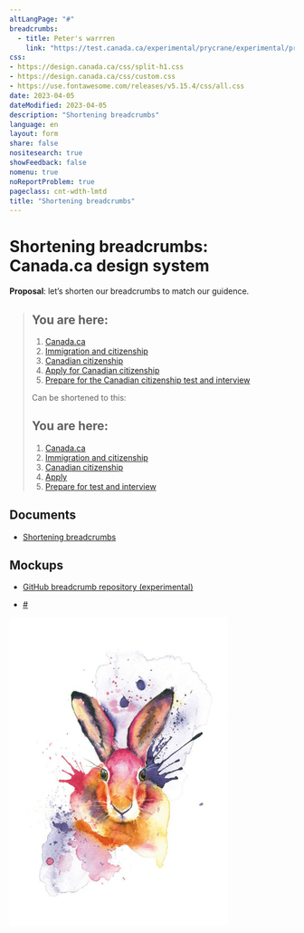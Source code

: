```yaml
---
altLangPage: "#"
breadcrumbs:
  - title: Peter's warrren
    link: "https://test.canada.ca/experimental/prycrane/experimental/prycrane/"
css:
- https://design.canada.ca/css/split-h1.css
- https://design.canada.ca/css/custom.css
- https://use.fontawesome.com/releases/v5.15.4/css/all.css
date: 2023-04-05
dateModified: 2023-04-05
description: "Shortening breadcrumbs"
language: en
layout: form
share: false
nositesearch: true
showFeedback: false
nomenu: true
noReportProblem: true
pageclass: cnt-wdth-lmtd
title: "Shortening breadcrumbs"
---
```

<div class="row">
  <div class="col-md-8">
    <h1 property="name" id="wb-cont" dir="ltr"><span class="stacked"><span>Shortening breadcrumbs</span>: <span>Canada.ca design system</span></span></h1>
    <p><strong>Proposal</strong>: let’s shorten our breadcrumbs to match our guidence.</p>
    <blockquote>
      <nav id="wb-bc" property="breadcrumb">
        <h2 class="wb-inv">You are here:</h2>
        <div class="container">
          <ol class="breadcrumb small">
            <li><a href="#">Canada.ca</a></li>
            <li><a href="#">Immigration and citizenship</a></li>
            <li><a href="#">Canadian citizenship</a></li>
            <li><a href="#">Apply for Canadian citizenship</a></li>
            <li><a href="#">Prepare for the Canadian citizenship test and interview</a></li>
          </ol>
        </div>
      </nav>
      <p>Can be shortened to this:</p>
      <nav id="wb-bc" property="breadcrumb">
        <h2 class="wb-inv">You are here:</h2>
        <div class="container1">
          <ol class="breadcrumb small">
            <li><a href="#">Canada.ca</a></li>
            <li><a href="#">Immigration and citizenship</a></li>
            <li><a href="#">Canadian citizenship</a></li>
            <li><a href="#">Apply</a></li>
            <li><a href="#">Prepare for test and interview</a></li>
          </ol>
        </div>
      </nav>
    </blockquote>
    <span class="glyphicon glyphicon-exclamation-sign" aria-hidden="true"></span>
    <h2 class="h3 mrgn-tp-lg">Documents</h2>
    <ul class="fa-ul">
      <li><span class="fa-li"><span class="fab fa-google-drive"></span></span><a href="https://docs.google.com/document/d/1sGETEAhBRqnlopkHi-axZMmJqOoMoq96WuUYsx04jqA/edit">Shortening breadcrumbs</a></li>
    </ul>
    <h2 class="h3 mrgn-tp-lg">Mockups</h2>
    <ul class="fa-ul">
      <li><span class="fa-li"><span class="fas fa-code-branch"></span></span><a href="https://github.com/gc-proto/experimental/tree/master/prycrane/breadcrumbs">GitHub breadcrumb repository (experimental)</a></li>
    </ul>
    <ul>
      <li><a href="#">#</a></li>
    </ul>
  </div>
  <div class="col-md-4">
    <div><img src="./images/bunny19.png" alt="" class="img-responsive"></div>
  </div>
</div>
